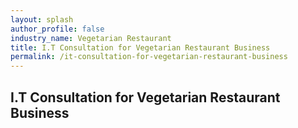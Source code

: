 ```yaml
---
layout: splash 
author_profile: false 
industry_name: Vegetarian Restaurant
title: I.T Consultation for Vegetarian Restaurant Business
permalink: /it-consultation-for-vegetarian-restaurant-business
---
```


## I.T Consultation for Vegetarian Restaurant Business